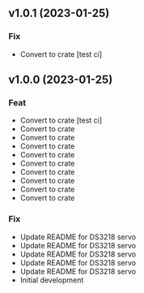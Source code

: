 ## v1.0.1 (2023-01-25)

### Fix

- Convert to crate [test ci]

## v1.0.0 (2023-01-25)

### Feat

- Convert to crate [test ci]
- Convert to crate
- Convert to crate
- Convert to crate
- Convert to crate
- Convert to crate
- Convert to crate
- Convert to crate
- Convert to crate
- Convert to crate

### Fix

- Update README for DS3218 servo
- Update README for DS3218 servo
- Update README for DS3218 servo
- Update README for DS3218 servo
- Update README for DS3218 servo
- Initial development
